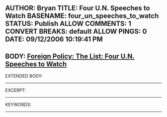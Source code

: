 AUTHOR: Bryan
TITLE: Four U.N. Speeches to Watch
BASENAME: four_un_speeches_to_watch
STATUS: Publish
ALLOW COMMENTS: 1
CONVERT BREAKS: __default__
ALLOW PINGS: 0
DATE: 09/12/2006 10:19:41 PM
-----
BODY:
<a title="Foreign Policy: The List: Four U.N. Speeches to Watch<br />" href="http://www.foreignpolicy.com/story/cms.php?story_id=3581">Foreign Policy: The List: Four U.N. Speeches to Watch</a>
-----
EXTENDED BODY:

-----
EXCERPT:

-----
KEYWORDS:

-----



